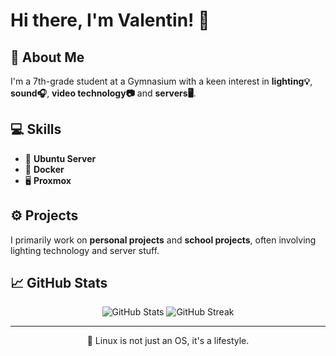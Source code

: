 # Hi there, I'm Valentin! 👋

## 🚀 About Me

I'm a 7th-grade student at a Gymnasium with a keen interest in **lighting💡**, **sound🎧**, **video technology📷** and **servers🖥️**.

## 💻 Skills

- 🐧 **Ubuntu Server**
- 🐳 **Docker**
- 🖥️ **Proxmox**

## ⚙️ Projects

I primarily work on **personal projects** and **school projects**, often involving lighting technology and server stuff.

## 📈 GitHub Stats

<p align="center">
  <img src="https://github-readme-stats.vercel.app/api?username=valentin-berlin&show_icons=true&theme=radical" alt="GitHub Stats"/>
  <img src="https://streak-stats.demolab.com?user=valentin-berlin&theme=radical" alt="GitHub Streak"/>
</p>

---

<p align="center">
  🌱 Linux is not just an OS, it's a lifestyle.
</p>
